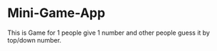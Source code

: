 # Mini-Game-App
This is Game for 1 people give 1 number and other people guess it by top/down number.